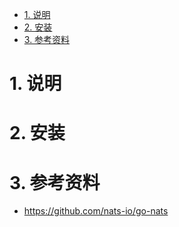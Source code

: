<!-- TOC -->

- [1. 说明](#1-说明)
- [2. 安装](#2-安装)
- [3. 参考资料](#3-参考资料)

<!-- /TOC -->


<a id="markdown-1-说明" name="1-说明"></a>
# 1. 说明


<a id="markdown-2-安装" name="2-安装"></a>
# 2. 安装


<a id="markdown-3-参考资料" name="3-参考资料"></a>
# 3. 参考资料


* https://github.com/nats-io/go-nats
